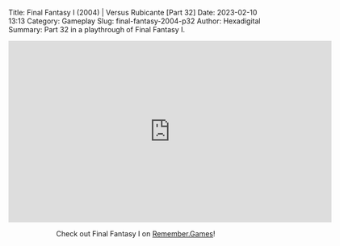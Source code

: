 Title: Final Fantasy I (2004) | Versus Rubicante [Part 32]
Date: 2023-02-10 13:13
Category: Gameplay
Slug: final-fantasy-2004-p32
Author: Hexadigital
Summary: Part 32 in a playthrough of Final Fantasy I.

<center><iframe src="https://www.youtube.com/embed/kgsIIjYU9ao?feature=oembed" allow="accelerometer; autoplay; encrypted-media; gyroscope; picture-in-picture" width="640" height="360" frameborder="0"></iframe>

Check out Final Fantasy I on [Remember.Games](https://remember.games/game/6866/final-fantasy-i-ii-dawn-of-souls/)!</center>


